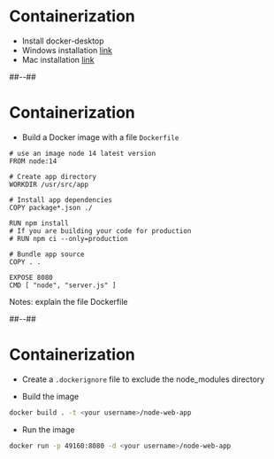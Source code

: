 # Containerization

* Install docker-desktop
* Windows installation [link](https://docs.docker.com/desktop/install/windows-install/)
* Mac installation [link](https://docs.docker.com/desktop/install/mac-install/)

##--##

<!-- .slide: class="with-code" -->
# Containerization

* Build a Docker image with a file `Dockerfile`

```
# use an image node 14 latest version
FROM node:14

# Create app directory
WORKDIR /usr/src/app

# Install app dependencies
COPY package*.json ./

RUN npm install
# If you are building your code for production
# RUN npm ci --only=production

# Bundle app source
COPY . .

EXPOSE 8080
CMD [ "node", "server.js" ]
```

Notes:
explain the file Dockerfile

##--##

# Containerization

* Create a `.dockerignore` file to exclude the node_modules directory

* Build the image

```bash
docker build . -t <your username>/node-web-app
```

* Run the image

```bash
docker run -p 49160:8080 -d <your username>/node-web-app
```
